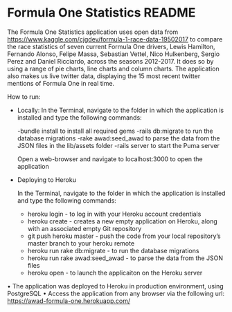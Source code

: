 # Formula One Statistics README

The Formula One Statistics application uses open data from https://www.kaggle.com/cjgdev/formula-1-race-data-19502017 to
compare the race statistics of seven current Formula One drivers, Lewis Hamilton, Fernando Alonso, Felipe Massa, Sebastian Vettel, Nico Hulkenberg, Sergio Perez and Daniel Ricciardo, across the seasons 2012-2017. It does so by using a range of pie charts, line charts and column charts. The application also makes us live twitter data, displaying the 15 most recent twitter mentions of Formula One in real time.

How to run:

- Locally:
    In the Terminal, navigate to the folder in which the application is installed and type the following commands:
    
    -bundle install to install all required gems
	-rails db:migrate to run the database migrations
	-rake awad:seed_awad to parse the data from the JSON files in the lib/assets folder
	-rails server to start the Puma server
	
   Open a web-browser and navigate to localhost:3000 to open the application

- Deploying to Heroku
 
 	In the Terminal, navigate to the folder in which the application is installed and type the following commands:

 	- heroku login - to log in with your Heroku account credentials
 	- heroku create - creates a new empty application on Heroku, along with an associated empty Git repository
 	- git push heroku master - push the code from your local repository’s master branch to your heroku remote
 	- heroku run rake db:migrate - to run the database migrations
 	- heroku run rake awad:seed_awad - to parse the data from the JSON files
 	- heroku open - to launch the applicaiton on the Heroku server

•	The application was deployed to Heroku in production environment, using PostgreSQL
•	Access the application from any browser via the following url: https://awad-formula-one.herokuapp.com/